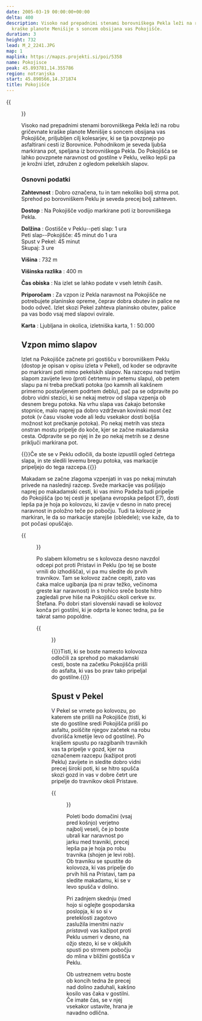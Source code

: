 ```yaml
---
date: 2005-03-19 00:00:00+00:00
delta: 400
description: Visoko nad prepadnimi stenami borovniškega Pekla leži na robu gričevnate
  kraške planote Menišije s soncem obsijana vas Pokojišče.
duration: 3
height: 732
lead: M_2_2241.JPG
map: 1
maplink: https://mapzs.projekti.si/poi/5358
name: Pokojisce
peak: 45.893781,14.355786
region: notranjska
start: 45.890566,14.371874
title: Pokojišče
---
```

{{<figure src="M_2_2241.JPG" caption="Cerkev sv. Štefana na Pokojišču">}}

Visoko nad prepadnimi stenami borovniškega Pekla leži na robu gričevnate kraške planote Menišije s soncem obsijana vas Pokojišče, priljubljen cilj kolesarjev, ki se tja povzpnejo po asfaltirani cesti iz Borovnice. Pohodnikom je seveda ljubša markirana pot, speljana iz borovniškega Pekla. Do Pokojišča se lahko povzpnete naravnost od gostilne v Peklu, veliko lepši pa je krožni izlet, združen z ogledom pekelskih slapov.

### Osnovni podatki

**Zahtevnost**
:   Dobro označena, tu in tam nekoliko bolj strma pot. Sprehod po borovniškem Peklu je seveda precej bolj zahteven.

**Dostop**
:   Na Pokojišče vodijo markirane poti iz borovniškega Pekla.

**Dolžina**
:   Gostišče v Peklu--peti slap: 1 ura\
    Peti slap--Pokojišče: 45 minut do 1 ura\
    Spust v Pekel: 45 minut\
    Skupaj: 3 ure

**Višina**
:   732 m

**Višinska razlika**
:   400 m

**Čas obiska**
:   Na izlet se lahko podate v vseh letnih časih.

**Priporočam**
:   Za vzpon iz Pekla naravnost na Pokojišče ne potrebujete planinske opreme, čeprav dobra obutev in palice ne bodo odveč. Izlet skozi Pekel zahteva planinsko obutev, palice pa vas bodo vsaj med slapovi ovirale.

**Karta**
:   Ljubljana in okolica, izletniška karta, 1 : 50.000

Vzpon mimo slapov
-----------------

Izlet na Pokojišče začnete pri gostišču v borovniškem Peklu (dostop je opisan v opisu izleta v Pekel), od koder se odpravite po markirani poti mimo pekelskih slapov. Na razcepu nad tretjim slapom zavijete levo (proti četrtemu in petemu slapu), ob petem slapu pa ni treba prečkati potoka (po kamnih ali kakšnem primerno postavljenem podrtem deblu), pač pa se odpravite po dobro vidni stezici, ki se nekaj metrov od slapa vzpenja ob desnem bregu potoka. Na vrhu slapa vas čakajo betonske stopnice, malo naprej pa dobro vzdrževan kovinski most čez potok (v času visoke vode ali ledu vsekakor dosti boljša možnost kot prečkanje potoka). Po nekaj metrih vas steza onstran mostu pripelje do koče, kjer se začne makadamska cesta. Odpravite se po njej in že po nekaj metrih se z desne priključi markirana pot.

{{<note>}}Če ste se v Peklu odločili, da boste izpustili ogled četrtega slapa, in ste sledili levemu bregu potoka, vas markacije pripeljejo do tega razcepa.{{</note>}}

Makadam se začne zlagoma vzpenjati in vas po nekaj minutah privede na naslednji razcep. Sveže markacije vas pošiljajo naprej po makadamski cesti, ki vas mimo Padeža tudi pripelje do Pokojišča (po tej cesti je speljana evropska pešpot E7), dosti lepša pa je hoja po kolovozu, ki zavije v desno in nato precej naravnost in položno teče po pobočju. Tudi ta kolovoz je markiran, le da so markacije starejše (obledele); vse kaže, da to pot počasi opuščajo.

{{<figure src="M_2_2239.JPG" caption="Travniki pred Pokojiščem">}}

Po slabem kilometru se s kolovoza desno navzdol odcepi pot proti Pristavi in Peklu (po tej se boste vrnili do izhodišča), vi pa mu sledite do prvih travnikov. Tam se kolovoz začne cepiti, zato vas čaka malce ugibanja (pa ni prav težko, večinoma greste kar naravnost) in s trohico sreče boste hitro zagledali prve hiše na Pokojišču okoli cerkve sv. Štefana. Po dobri stari slovenski navadi se kolovoz konča pri gostilni, ki je odprta le konec tedna, pa še takrat samo popoldne.

{{<figure src="M_2_2244.JPG">}} 

{{<note>}}Tisti, ki se boste namesto kolovoza odločili za sprehod po makadamski cesti, boste na začetku Pokojišča prišli do asfalta, ki vas bo prav tako pripeljal do gostilne.{{</note>}}

Spust v Pekel
-------------

V Pekel se vrnete po kolovozu, po katerem ste prišli na Pokojišče (tisti, ki ste do gostilne sredi Pokojišča prišli po asfaltu, poiščite njegov začetek na robu dvorišča kmetije levo od gostilne). Po krajšem spustu po razgibanih travnikih vas ta pripelje v gozd, kjer na označenem razcepu (kažipot proti Peklu) zavijete in sledite dobro vidni precej široki poti, ki se hitro spušča skozi gozd in vas v dobre četrt ure pripelje do travnikov okoli Pristave.

{{<figure src="M_2_2242.JPG">}} 

Poleti bodo domačini (vsaj pred košnjo) verjetno najbolj veseli, če jo boste ubrali kar naravnost po jarku med travniki, precej lepša pa je hoja po robu travnika (shojen je levi rob). Ob travniku se spustite do kolovoza, ki vas pripelje do prvih hiš na Pristavi, tam pa sledite makadamu, ki se v levo spušča v dolino.

Pri zadnjem skednju (med hojo si oglejte gospodarska poslopja, ki so si v preteklosti zagotovo zaslužila imenitni naziv *pristava*) vas kažipot proti Peklu usmeri v desno, na ožjo stezo, ki se v okljukih spusti po strmem pobočju do mlina v bližini gostišča v Peklu.

Ob ustreznem vetru boste ob koncih tedna že precej nad dolino zaduhali, kakšno kosilo vas čaka v gostilni. Če imate čas, se v njej vsekakor ustavite, hrana je navadno odlična.

